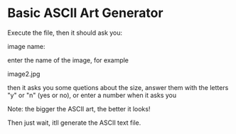 # Basic ASCII Art Generator

Execute the file, then it should ask you: 

image name: 

enter the name of the image, for example

image2.jpg

then it asks you some quetions about the size, answer them with the letters "y" or "n"  (yes or no), or enter a number when it asks you

Note: the bigger the ASCII art, the better it looks!

Then just wait, itll generate the ASCII text file.
